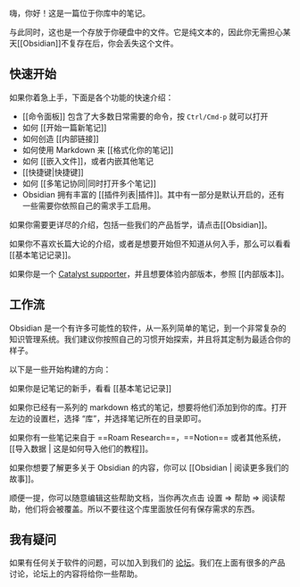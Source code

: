 嗨，你好！这是一篇位于你库中的笔记。

与此同时，这也是一个存放于你硬盘中的文件。它是纯文本的，因此你无需担心某天[[Obsidian]]不复存在后，你会丢失这个文件。

## 快速开始
如果你着急上手，下面是各个功能的快速介绍：

- [[命令面板]] 包含了大多数日常需要的命令，按 `Ctrl/Cmd-p` 就可以打开
- 如何 [[开始一篇新笔记]]
- 如何创造 [[内部链接]]
- 如何使用 Markdown 来 [[格式化你的笔记]]
- 如何 [[嵌入文件]]，或者内嵌其他笔记
- [[快捷键|快捷键]]
- 如何 [[多笔记协同|同时打开多个笔记]]
- Obsidian 拥有丰富的 [[插件列表|插件]]。其中有一部分是默认开启的，还有一些需要你依照自己的需求手工启用。

如果你需要更详尽的介绍，包括一些我们的产品哲学，请点击[[Obsidian]]。

如果你不喜欢长篇大论的介绍，或者是想要开始但不知道从何入手，那么可以看看 [[基本笔记记录]]。

如果你是一个 [Catalyst supporter](https://obsidian.md/pricing)，并且想要体验内部版本，参照 [[内部版本]]。

## 工作流

Obsidian 是一个有许多可能性的软件，从一系列简单的笔记，到一个非常复杂的知识管理系统。我们建议你按照自己的习惯开始探索，并且将其定制为最适合你的样子。

以下是一些开始构建的方向：

如果你是记笔记的新手，看看 [[基本笔记记录]]

如果你已经有一系列的 markdown 格式的笔记，想要将他们添加到你的库。打开左边的设置栏，选择 “库”，并选择笔记所在的目录即可。

如果你有一些笔记来自于 ==Roam Research==，==Notion== 或者其他系统，[[导入数据 | 这是如何导入他们的教程]]。

如果你想要了解更多关于 Obsidian 的内容，你可以 [[Obsidian | 阅读更多我们的故事]]。

顺便一提，你可以随意编辑这些帮助文档，当你再次点击 设置 => 帮助 => 阅读帮助，他们将会被覆盖。所以不要往这个库里面放任何有保存需求的东西。

## 我有疑问

如果有任何关于软件的问题，可以加入到我们的 [论坛](https://obsidian.md/community)。我们在上面有很多的产品讨论，论坛上的内容将给你一些帮助。